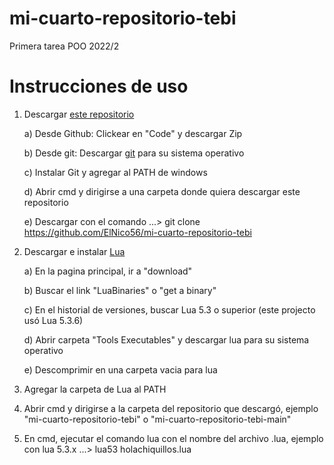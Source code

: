 # mi-cuarto-repositorio-tebi
Primera tarea POO 2022/2

# Instrucciones de uso
1) Descargar [este repositorio](https://github.com/ElNico56/mi-cuarto-repositorio-tebi)

    a) Desde Github: Clickear en "Code" y descargar Zip

    b) Desde git: Descargar [git](https://git-scm.com/downloads) para su sistema operativo

    c) Instalar Git y agregar al PATH de windows
    
    d) Abrir cmd y dirigirse a una carpeta donde quiera descargar este repositorio
    
    e) Descargar con el comando ...> git clone https://github.com/ElNico56/mi-cuarto-repositorio-tebi

2) Descargar e instalar [Lua](https://www.lua.org)

    a) En la pagina principal, ir a "download"

    b) Buscar el link "LuaBinaries" o "get a binary"

    c) En el historial de versiones, buscar Lua 5.3 o superior (este projecto usó Lua 5.3.6)

    d) Abrir carpeta "Tools Executables" y descargar lua para su sistema operativo

    e) Descomprimir en una carpeta vacia para lua

3) Agregar la carpeta de Lua al PATH

4) Abrir cmd y dirigirse a la carpeta del repositorio que descargó, ejemplo "mi-cuarto-repositorio-tebi" o "mi-cuarto-repositorio-tebi-main"

5) En cmd, ejecutar el comando lua con el nombre del archivo .lua, ejemplo con lua 5.3.x ...> lua53 holachiquillos.lua
